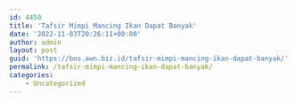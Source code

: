 ```yaml
---
id: 4450
title: 'Tafsir Mimpi Mancing Ikan Dapat Banyak'
date: '2022-11-03T20:26:11+00:00'
author: admin
layout: post
guid: 'https://bos.awn.biz.id/tafsir-mimpi-mancing-ikan-dapat-banyak/'
permalink: /tafsir-mimpi-mancing-ikan-dapat-banyak/
categories:
    - Uncategorized
---
```


